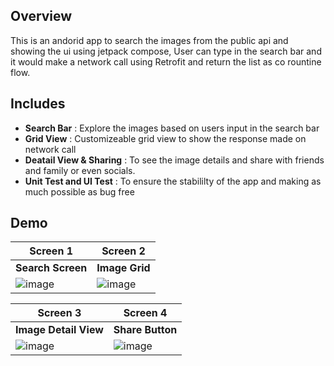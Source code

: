 ## Overview 

This is an andorid app to search the images from the public api and showing the ui using jetpack compose, User can type in the search bar and it would make a network call using Retrofit and return the list as co rountine flow. 


## Includes
- **Search Bar** : Explore the images based on users input in the search bar
- **Grid View** : Customizeable grid view to show the response made on network call
- **Deatail View & Sharing** : To see the image details and share with friends and family or even socials.
- **Unit Test and UI Test** : To ensure the stabililty of the app and making as much possible as bug free


## Demo 
| **Screen 1**        | **Screen 2**         |
|---------------------|----------------------|
| **Search Screen**    | **Image Grid**       |
| ![image](https://github.com/user-attachments/assets/475346a7-0739-4201-b813-a1dd62791f20)| ![image](https://github.com/user-attachments/assets/fcce14bd-0d85-492f-9379-3a5c53a9da7b) |
 
| **Screen 3**          | **Screen 4**         |
|---------------------|----------------------|
| **Image Detail View** | **Share Button**     |
 | ![image](https://github.com/user-attachments/assets/5ff59e4b-bbae-46ea-9efb-521f8de3a9c6) | ![image](https://github.com/user-attachments/assets/3791cc7f-68a3-4d77-a3c5-380510281bb9) |
 
